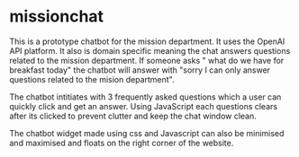 # missionchat
This is a prototype chatbot for the mission department. It uses the OpenAI API platform. It also is domain specific meaning the chat answers questions related to the mission department.  If someone asks " what do we have for breakfast today" the chatbot will answer with "sorry I can only answer questions related to the mision department".

The chatbot intitiates with 3 frequently asked questions which a user can quickly click and get an answer. Using JavaScript each questions clears after its clicked to prevent clutter  and keep the chat window clean.

The chatbot widget made using css and Javascript can also be minimised and maximised and floats on the right corner of the website.
